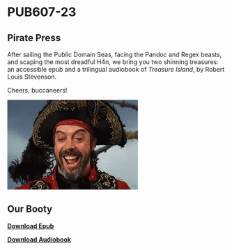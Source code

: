# PUB607-23

## Pirate Press

After sailing the Public Domain Seas, facing the Pandoc and Regex beasts, and scaping the most dreadful H4n,
we bring you two shinning treasures: an accessible epub and a trilingual audiobook of *Treasure Island*,
by Robert Louis Stevenson.

Cheers, buccaneers!


![](https://github.com/Adi112401/Treasure-Island-Ebook-Project/blob/main/hahaha-laughing.gif)

## Our Booty

**[Download Epub](https://github.com/Adi112401/Treasure-Island-Ebook-Project/blob/main/Treasure-Island.epub#:~:text=Download-,View%20raw,-Give%20feedback)**

**[Download Audiobook](https://lmgtfy.app/?q=How+to+Download+an+Audiobook)**
